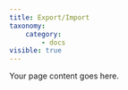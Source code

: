 ```yaml
---
title: Export/Import
taxonomy:
    category:
        - docs
visible: true
---
```


Your page content goes here.